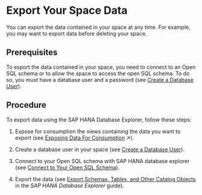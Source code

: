 <!-- loio27c7761eaef44a6da4e3ae6bc9acbc90 -->

# Export Your Space Data

You can export the data contained in your space at any time. For example, you may want to export data before deleting your space.



<a name="loio27c7761eaef44a6da4e3ae6bc9acbc90__section_jvy_c3j_42c"/>

## Prerequisites

To export the data contained in your space, you need to connect to an Open SQL schema or to allow the space to access the open SQL schema. To do so, you must have a database user and a password \(see [Create a Database User](Integrating-Data-Via-Database-Users/Open-SQL-Schema/create-a-database-user-798e3fd.md)\).



<a name="loio27c7761eaef44a6da4e3ae6bc9acbc90__section_ylp_13j_42c"/>

## Procedure

To export data using the SAP HANA Database Explorer, follow these steps:

1.  Expose for consumption the views containing the data you want to export \(see [Exposing Data For Consumption](https://help.sap.com/viewer/24f836070a704022a40c15442163e5cf/DEV_CURRENT/en-US/40ec77ec24f244279a81448969a7e769.html "Data can only be accessed outside of your SAP Datasphere space if it is exposed for consumption.") :arrow_upper_right:\).
2.  Create a database user in your space \(see [Create a Database User](Integrating-Data-Via-Database-Users/Open-SQL-Schema/create-a-database-user-798e3fd.md)\).

3.  Connect to your Open SQL schema with SAP HANA database explorer \(see [Connect to Your Open SQL Schema](Integrating-Data-Via-Database-Users/Open-SQL-Schema/connect-to-your-open-sql-schema-b78ad20.md)\).

4.  Export the data \(see [Export Schemas, Tables, and Other Catalog Objects](https://help.sap.com/docs/SAP_HANA_COCKPIT/e8d0ddfb84094942a9f90288cd6c05d3/1f20a6c4364c4b0680596e74e4ba281d.html) in the *SAP HANA Database Explorer* guide\).



